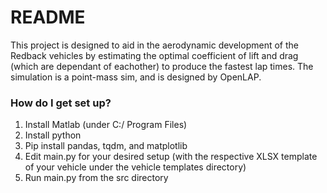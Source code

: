 # README #

This project is designed to aid in the aerodynamic development of the Redback vehicles by estimating the optimal coefficient of lift and drag (which are dependant of eachother) to produce the fastest lap times. The simulation is a point-mass sim, and is designed by OpenLAP.

### How do I get set up? ###
1. Install Matlab (under C:/ Program Files)
2. Install python
3. Pip install pandas, tqdm, and matplotlib
4. Edit main.py for your desired setup (with the respective XLSX template of your vehicle under the vehicle templates directory)
5. Run main.py from the src directory
